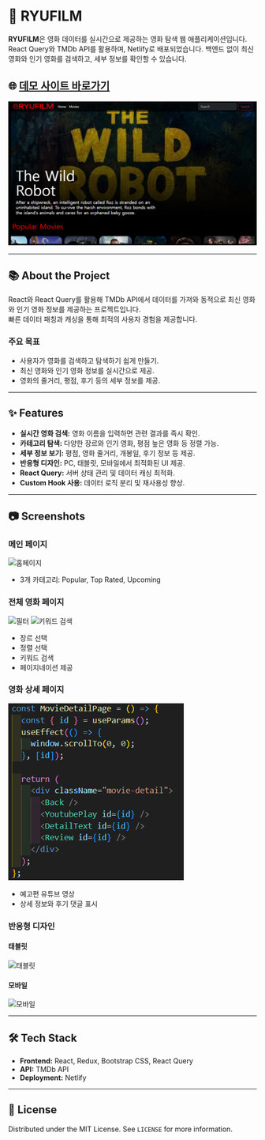 # 🎥 RYUFILM

**RYUFILM**은 영화 데이터를 실시간으로 제공하는 영화 탐색 웹 애플리케이션입니다.  
React Query와 TMDb API를 활용하며, Netlify로 배포되었습니다. 백엔드 없이 최신 영화와 인기 영화를 검색하고, 세부 정보를 확인할 수 있습니다.

## 🌐 [데모 사이트 바로가기](https://ryufilm.netlify.app/)

![대표이미지](./images/ryuflix_representative.png)

---

## 📚 About the Project

React와 React Query를 활용해 TMDb API에서 데이터를 가져와 동적으로 최신 영화와 인기 영화 정보를 제공하는 프로젝트입니다.  
빠른 데이터 패칭과 캐싱을 통해 최적의 사용자 경험을 제공합니다.

### 주요 목표

- 사용자가 영화를 검색하고 탐색하기 쉽게 만들기.
- 최신 영화와 인기 영화 정보를 실시간으로 제공.
- 영화의 줄거리, 평점, 후기 등의 세부 정보를 제공.

---

## ✨ Features

- **실시간 영화 검색:** 영화 이름을 입력하면 관련 결과를 즉시 확인.
- **카테고리 탐색:** 다양한 장르와 인기 영화, 평점 높은 영화 등 정렬 가능.
- **세부 정보 보기:** 평점, 영화 줄거리, 개봉일, 후기 정보 등 제공.
- **반응형 디자인:** PC, 태블릿, 모바일에서 최적화된 UI 제공.
- **React Query:** 서버 상태 관리 및 데이터 캐싱 최적화.
- **Custom Hook 사용:** 데이터 로직 분리 및 재사용성 향상.

---

## 📷 Screenshots

### 메인 페이지

![홈페이지](./images/homepage.gif)

- 3개 카테고리: Popular, Top Rated, Upcoming

### 전체 영화 페이지

![필터](./images/pc_moviespage1.gif)
![키워드 검색](./images/pc_moviespage_search.gif)

- 장르 선택
- 정렬 선택
- 키워드 검색
- 페이지네이션 제공

### 영화 상세 페이지

![영화 상세정보](./images/moviedetailpage_component.png)

- 예고편 유튜브 영상
- 상세 정보와 후기 댓글 표시

### 반응형 디자인

#### 태블릿

![태블릿](./images/tablet_moviedetailpage2.gif)

#### 모바일

![모바일](./images/mobile.gif)

---

## 🛠️ Tech Stack

- **Frontend:** React, Redux, Bootstrap CSS, React Query
- **API:** TMDb API
- **Deployment:** Netlify

---

## 📜 License

Distributed under the MIT License. See `LICENSE` for more information.
